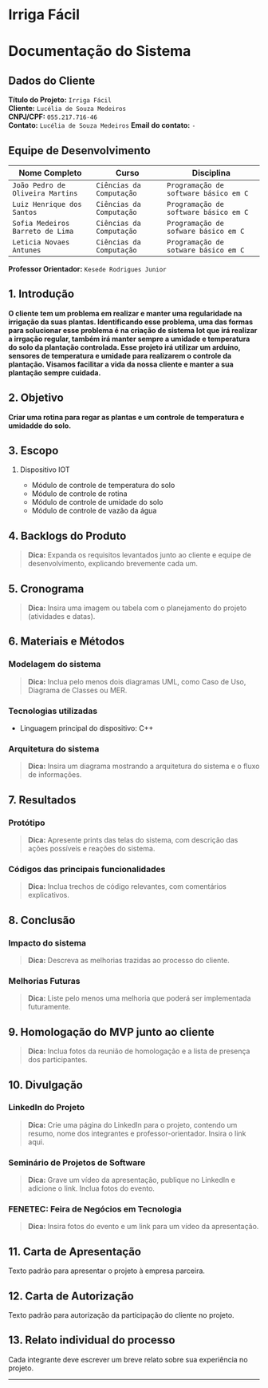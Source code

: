 # Irriga Fácil
# Documentação do Sistema

## Dados do Cliente

**Título do Projeto:** `Irriga Fácil`  
**Cliente:** `Lucélia de Souza Medeiros`  
**CNPJ/CPF:** `055.217.716-46`  
**Contato:** `Lucélia de Souza Medeiros` 
**Email do contato:** `-`  

## Equipe de Desenvolvimento

| Nome Completo  | Curso  | Disciplina  |
|---------------|--------|------------|
| `João Pedro de Oliveira Martins` | `Ciências da Computação` | `Programação de software básico em C` |
| `Luiz Henrique dos Santos` | `Ciências da Computação` | `Programação de software básico em C` |
| `Sofia Medeiros Barreto de Lima` | `Ciências da Computação` | `Programação de sofware básico em C` |
| `Leticia Novaes Antunes` | `Ciências da Computação` | `Programação de sotware básico em C` |


**Professor Orientador:** `Kesede Rodrigues Junior`

## 1. Introdução

**O cliente tem um problema em realizar e manter uma regularidade na irrigação da suas plantas. Identificando esse problema, uma das formas para solucionar esse problema é na criação de sistema Iot que irá realizar a irrgação regular, também irá manter sempre a umidade e temperatura do solo da plantação controlada. Esse projeto irá utilizar um arduino, sensores de temperatura e umidade para realizarem o controle da plantação. Visamos facilitar a vida da nossa cliente e manter a sua plantação sempre cuidada.**

## 2. Objetivo

**Criar uma rotina para regar as plantas e um controle de temperatura e umidadde do solo.**

## 3. Escopo

<ol>
  <li>Dispositivo IOT</li>
    <ul>
        <li>Módulo de controle de temperatura do solo</li>
      <li>Módulo de controle de rotina</li>
      <li>Módulo de controle de umidade do solo</li>
      <li>Módulo de controle de vazão da água</li>
    </ul>
</ol>

## 4. Backlogs do Produto

> **Dica:** Expanda os requisitos levantados junto ao cliente e equipe de desenvolvimento, explicando brevemente cada um.

## 5. Cronograma

> **Dica:** Insira uma imagem ou tabela com o planejamento do projeto (atividades e datas).

## 6. Materiais e Métodos

### Modelagem do sistema

> **Dica:** Inclua pelo menos dois diagramas UML, como Caso de Uso, Diagrama de Classes ou MER.

### Tecnologias utilizadas


<ul>
  <li>Linguagem principal do dispositivo: C++</li> 
  
</ul>

### Arquitetura do sistema

> **Dica:** Insira um diagrama mostrando a arquitetura do sistema e o fluxo de informações.

## 7. Resultados

### Protótipo

> **Dica:** Apresente prints das telas do sistema, com descrição das ações possíveis e reações do sistema.

### Códigos das principais funcionalidades

> **Dica:** Inclua trechos de código relevantes, com comentários explicativos.

## 8. Conclusão

### Impacto do sistema

> **Dica:** Descreva as melhorias trazidas ao processo do cliente.

### Melhorias Futuras

> **Dica:** Liste pelo menos uma melhoria que poderá ser implementada futuramente.

## 9. Homologação do MVP junto ao cliente

> **Dica:** Inclua fotos da reunião de homologação e a lista de presença dos participantes.

## 10. Divulgação

### LinkedIn do Projeto

> **Dica:** Crie uma página do LinkedIn para o projeto, contendo um resumo, nome dos integrantes e professor-orientador. Insira o link aqui.

### Seminário de Projetos de Software

> **Dica:** Grave um vídeo da apresentação, publique no LinkedIn e adicione o link. Inclua fotos do evento.

### FENETEC: Feira de Negócios em Tecnologia

> **Dica:** Insira fotos do evento e um link para um vídeo da apresentação.

## 11. Carta de Apresentação

Texto padrão para apresentar o projeto à empresa parceira.

## 12. Carta de Autorização

Texto padrão para autorização da participação do cliente no projeto.

## 13. Relato individual do processo

Cada integrante deve escrever um breve relato sobre sua experiência no projeto.

---
